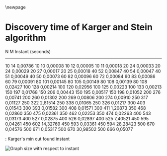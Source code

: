 \newpage

# Discovery time of Karger and Stein algorithm

 N     M     Instant (seconds)
----- ----- ---------------------
10	    14	    0,00786
10	    10	        0,00008
10	    12	        0,00005
10	    11	        0,00018
20	    24	        0,00033
20	    24	    0,00029
20	    27	    0,00017
20	    25	    0,00018
40	    52	    0,00847
40	    54	    0,00047
40	    51	    0,00049
40	    50	    0,00073
60	    82	    0,00096
60	    72	    0,00084
60	    83	    0,00086
60	    79	    0,00091
80  	101	    0,00145
80	    105	    0,00149
80  	108	    0,00139
80	    108	    0,02427
100	    128	    0,00214
100	    120	    0,02956
100	    125	    0,00223
100	    133	    0,00213
150	    197	    0,01768
150	    206	    0,00443
150	    195	    0,00517
150	    198	    0,01052
200	    276	    0,00741
200	    260	    0,01302
200	    269	    0,00806
200	    274	    0,00910
250	    317	    0,01127
250	    322	    2,81514
250	    338	    0,01065
250	    326	    0,01217
300	    403	    0,01543
300	    393	    0,01582
300	    408	    0,01571
300	    411	    1,20873
350	    468	    0,02860
350	    475	    0,02361
350	    462	    0,02253
350	    474	    0,02263
400	    543	    0,03173
400	    527     0,02875
400	    526	    0,02897
400	    525	    7,40521
450	    595	    0,04261
450	    602	    14,32769
450	    593	    0,03361
450	    594	    28,28423
500	    670	    0,04576
500	    671	    0,05317
500	    670	    30,98502
500	    666	    0,05077

: Karger's min cut found instant

![Graph size with respect to instant](img/karger_instant.png)
